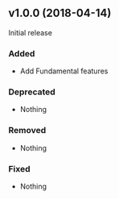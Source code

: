 ## v1.0.0 (2018-04-14)

Initial release

### Added

- Add Fundamental features

### Deprecated

- Nothing

### Removed

- Nothing

### Fixed

- Nothing
